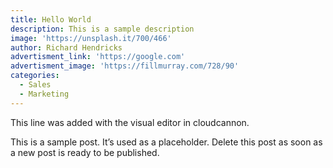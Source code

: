 ```yaml
---
title: Hello World
description: This is a sample description
image: 'https://unsplash.it/700/466'
author: Richard Hendricks
advertisment_link: 'https://google.com'
advertisment_image: 'https://fillmurray.com/728/90'
categories:
  - Sales
  - Marketing
---
```



This line was added with the visual editor in cloudcannon.

This is a sample post. It’s used as a placeholder. Delete this post as soon as a new post is ready to be published.
